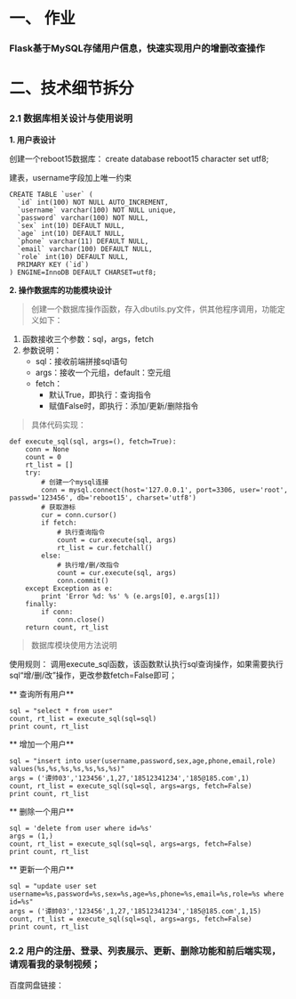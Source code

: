 
# 一、 作业
### Flask基于MySQL存储用户信息，快速实现用户的增删改查操作

# 二、技术细节拆分

### 2.1 数据库相关设计与使用说明

**1. 用户表设计**

创建一个reboot15数据库： 
create database reboot15 character set utf8;

建表，username字段加上唯一约束
```
CREATE TABLE `user` (
  `id` int(100) NOT NULL AUTO_INCREMENT,
  `username` varchar(100) NOT NULL unique,
  `password` varchar(100) NOT NULL,
  `sex` int(10) DEFAULT NULL,
  `age` int(10) DEFAULT NULL,
  `phone` varchar(11) DEFAULT NULL,
  `email` varchar(100) DEFAULT NULL,
  `role` int(10) DEFAULT NULL,
  PRIMARY KEY (`id`)
) ENGINE=InnoDB DEFAULT CHARSET=utf8;
```
**2. 操作数据库的功能模块设计**
>创建一个数据库操作函数，存入dbutils.py文件，供其他程序调用，功能定义如下：

1. 函数接收三个参数：sql，args，fetch
2. 参数说明：
    * sql：接收前端拼接sql语句
    * args：接收一个元组，default：空元组
    * fetch：
        * 默认True，即执行：查询指令
        * 赋值False时，即执行：添加/更新/删除指令

>具体代码实现：

```
def execute_sql(sql, args=(), fetch=True):
    conn = None
    count = 0
    rt_list = []
    try:
        # 创建一个mysql连接
        conn = mysql.connect(host='127.0.0.1', port=3306, user='root', passwd='123456', db='reboot15', charset='utf8')
        # 获取游标
        cur = conn.cursor()
        if fetch:
            # 执行查询指令
            count = cur.execute(sql, args)
            rt_list = cur.fetchall()
        else:
            # 执行增/删/改指令
            count = cur.execute(sql, args)
            conn.commit()
    except Exception as e:
        print 'Error %d: %s' % (e.args[0], e.args[1])
    finally:
        if conn:
            conn.close()
    return count, rt_list
```

>数据库模块使用方法说明

使用规则：
调用execute_sql函数，该函数默认执行sql查询操作，如果需要执行sql“增/删/改”操作，更改参数fetch=False即可；

** 查询所有用户**
```
sql = "select * from user"
count, rt_list = execute_sql(sql=sql)
print count, rt_list
```
** 增加一个用户**
```
sql = "insert into user(username,password,sex,age,phone,email,role) values(%s,%s,%s,%s,%s,%s,%s)"
args = ('谭帅03','123456',1,27,'18512341234','185@185.com',1)
count, rt_list = execute_sql(sql=sql, args=args, fetch=False)
print count, rt_list
```
** 删除一个用户**
```
sql = 'delete from user where id=%s'
args = (1,)
count, rt_list = execute_sql(sql=sql, args=args, fetch=False)
print count, rt_list
```

** 更新一个用户**
```
sql = "update user set username=%s,password=%s,sex=%s,age=%s,phone=%s,email=%s,role=%s where id=%s"
args = ('谭帥03','123456',1,27,'18512341234','185@185.com',1,15)
count, rt_list = execute_sql(sql=sql, args=args, fetch=False)
print count, rt_list
```

### 2.2 用户的注册、登录、列表展示、更新、删除功能和前后端实现，请观看我的录制视频；
百度网盘链接：